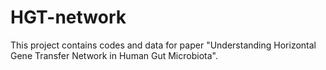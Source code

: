 # HGT-network
This project contains codes and data for paper "Understanding Horizontal Gene Transfer Network in Human Gut Microbiota".
